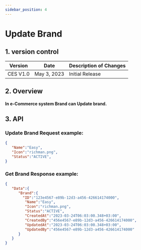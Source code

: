 ```yaml
---
sidebar_position: 4
---
```


# Update Brand

## 1. version control

| Version  | Date        | Description of Changes |
| -------- | ----------- | ---------------------- |
| CES V1.0 | May 3, 2023 | Initial Release        |

## 2. Overview

#### In e-Commerce system Brand can Update brand.


## 3. API

### Update Brand Request example:

```json
{
   "Name":"Easy",
   "Icon":"richman.png",
   "Status":"ACTIVE",
}
```

### Get Brand Response example:

```json
{
   "Data":{
      "Brand":{
        "ID":"123e4567-e89b-12d3-a456-426614174000",
         "Name":"Easy",
         "Icon":"richman.png",
         "Status":"ACTIVE",
         "CreatedAt":"2023-03-24T06:03:00.348+03:00",
         "CreatedBy":"456e4567-e89b-12d3-a456-426614174000",
         "UpdatedAt":"2023-03-24T06:03:00.348+03:00",
         "UpdatedBy":"456e4567-e89b-12d3-a456-426614174000"
      }
   }
}
```